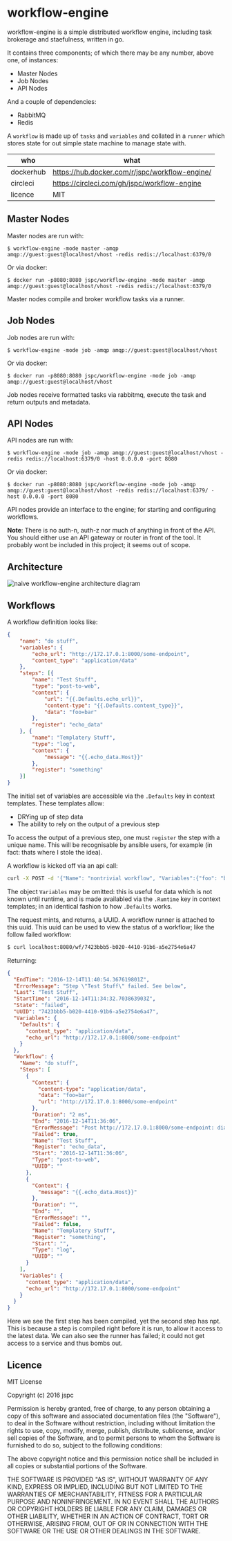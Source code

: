 workflow-engine
==

workflow-engine is a simple distributed workflow engine, including task brokerage and staefulness, written in go.

It contains three components; of which there may be any number, above one, of instances:

* Master Nodes
* Job Nodes
* API Nodes

And a couple of dependencies:

* RabbitMQ
* Redis

A `workflow` is made up of `tasks` and `variables` and collated in a `runner` which stores state for out simple state machine to manage state with.

| who       | what |
|-----------|------|
| dockerhub | https://hub.docker.com/r/jspc/workflow-engine/   |
| circleci  | https://circleci.com/gh/jspc/workflow-engine   |
| licence   | MIT   |



Master Nodes
--

Master nodes are run with:

```
$ workflow-engine -mode master -amqp amqp://guest:guest@localhost/vhost -redis redis://localhost:6379/0
```

Or via docker:

```
$ docker run -p8080:8080 jspc/workflow-engine -mode master -amqp amqp://guest:guest@localhost/vhost -redis redis://localhost:6379/0
```

Master nodes compile and broker workflow tasks via a runner.

Job Nodes
--

Job nodes are run with:

```
$ workflow-engine -mode job -amqp amqp://guest:guest@localhost/vhost
```

Or via docker:

```
$ docker run -p8080:8080 jspc/workflow-engine -mode job -amqp amqp://guest:guest@localhost/vhost
```

Job nodes receive formatted tasks via rabbitmq, execute the task and return outputs and metadata.

API Nodes
--

API nodes are run with:

```
$ workflow-engine -mode job -amqp amqp://guest:guest@localhost/vhost -redis redis://localhost:6379/0 -host 0.0.0.0 -port 8080
```

Or via docker:

```
$ docker run -p8080:8080 jspc/workflow-engine -mode job -amqp amqp://guest:guest@localhost/vhost -redis redis://localhost:6379/ -host 0.0.0.0 -port 8080
```

API nodes provide an interface to the engine; for starting and configuring workflows.

**Note**: There is no auth-n, auth-z nor much of anything in front of the API. You should either use an API gateway or router in front of the tool. It probably wont be included in this project; it seems out of scope.


Architecture
--

![naive workflow-engine architecture diagram](img/workflow-engine.png)


Workflows
--

A workflow definition looks like:

```json
{
    "name": "do stuff",
    "variables": {
        "echo_url": "http://172.17.0.1:8000/some-endpoint",
        "content_type": "application/data"
    },
    "steps": [{
        "name": "Test Stuff",
        "type": "post-to-web",
        "context": {
            "url": "{{.Defaults.echo_url}}",
            "content-type": "{{.Defaults.content_type}}",
            "data": "foo=bar"
        },
        "register": "echo_data"
    }, {
        "name": "Templatery Stuff",
        "type": "log",
        "context": {
            "message": "{{.echo_data.Host}}"
        },
        "register": "something"
    }]
}
```

The initial set of variables are accessible via the `.Defaults` key in context templates. These templates allow:

* DRYing up of step data
* The ability to rely on the output of a previous step

To access the output of a previous step, one must `register` the step with a unique name. This will be recognisable by ansible users, for example (in fact: thats where I stole the idea).

A workflow is kicked off via an api call:

```bash
curl -X POST -d '{"Name": "nontrivial workflow", "Variables":{"foo": "bar"} }' localhost:8080/wf/
```

The object `Variables` may be omitted: this is useful for data which is not known until runtime, and is made availabled via the `.Rumtime` key in context templates; in an identical fashion to how `.Defaults` works.

The request mints, and returns, a UUID. A workflow runner is attached to this uuid. This uuid can be used to view the status of a workflow; like the follow failed workflow:

```bash
$ curl localhost:8080/wf/7423bbb5-b020-4410-91b6-a5e2754e6a47
```

Returning:

```json
{
  "EndTime": "2016-12-14T11:40:54.367619801Z",
  "ErrorMessage": "Step \"Test Stuff\" failed. See below",
  "Last": "Test Stuff",
  "StartTime": "2016-12-14T11:34:32.703863903Z",
  "State": "failed",
  "UUID": "7423bbb5-b020-4410-91b6-a5e2754e6a47",
  "Variables": {
    "Defaults": {
      "content_type": "application/data",
      "echo_url": "http://172.17.0.1:8000/some-endpoint"
    }
  },
  "Workflow": {
    "Name": "do stuff",
    "Steps": [
      {
        "Context": {
          "content-type": "application/data",
          "data": "foo=bar",
          "url": "http://172.17.0.1:8000/some-endpoint"
        },
        "Duration": "2 ms",
        "End": "2016-12-14T11:36:06",
        "ErrorMessage": "Post http://172.17.0.1:8000/some-endpoint: dial tcp 172.17.0.1:8000: getsockopt: connection refused",
        "Failed": true,
        "Name": "Test Stuff",
        "Register": "echo_data",
        "Start": "2016-12-14T11:36:06",
        "Type": "post-to-web",
        "UUID": ""
      },
      {
        "Context": {
          "message": "{{.echo_data.Host}}"
        },
        "Duration": "",
        "End": "",
        "ErrorMessage": "",
        "Failed": false,
        "Name": "Templatery Stuff",
        "Register": "something",
        "Start": "",
        "Type": "log",
        "UUID": ""
      }
    ],
    "Variables": {
      "content_type": "application/data",
      "echo_url": "http://172.17.0.1:8000/some-endpoint"
    }
  }
}
```

Here we see the first step has been compiled, yet the second step has npt. This is because a step is compiled right before it is run, to allow it access to the latest data. We can also see the runner has failed; it could not get access to a service and thus bombs out.


Licence
--

MIT License

Copyright (c) 2016 jspc

Permission is hereby granted, free of charge, to any person obtaining a copy
of this software and associated documentation files (the "Software"), to deal
in the Software without restriction, including without limitation the rights
to use, copy, modify, merge, publish, distribute, sublicense, and/or sell
copies of the Software, and to permit persons to whom the Software is
furnished to do so, subject to the following conditions:

The above copyright notice and this permission notice shall be included in all
copies or substantial portions of the Software.

THE SOFTWARE IS PROVIDED "AS IS", WITHOUT WARRANTY OF ANY KIND, EXPRESS OR
IMPLIED, INCLUDING BUT NOT LIMITED TO THE WARRANTIES OF MERCHANTABILITY,
FITNESS FOR A PARTICULAR PURPOSE AND NONINFRINGEMENT. IN NO EVENT SHALL THE
AUTHORS OR COPYRIGHT HOLDERS BE LIABLE FOR ANY CLAIM, DAMAGES OR OTHER
LIABILITY, WHETHER IN AN ACTION OF CONTRACT, TORT OR OTHERWISE, ARISING FROM,
OUT OF OR IN CONNECTION WITH THE SOFTWARE OR THE USE OR OTHER DEALINGS IN THE
SOFTWARE.
